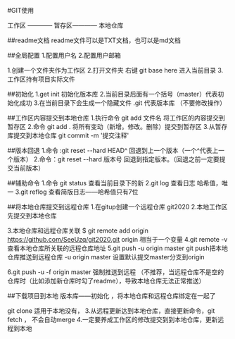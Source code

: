#GIT使用

工作区 ———— 暂存区———— 本地仓库


##readme文档
readme文件可以是TXT文档，也可以是md文档

##全局配置
1.配置用户名
2.配置用户邮箱

1.创建一个文件夹作为工作区
2.打开文件夹 右键 git base here 进入当前目录
3.工作区持有项目实际文件


##初始化
1.get init 初始化版本库
2.当前目录后面有一个括号（master）代表初始化成功
3.在当前目录下会生成一个隐藏文件 .git 代表版本库  （不要修改操作）

##工作区内容提交到本地仓库
1.执行命令 git add 文件名 将工作区的内容提交到暂存区
2.命令 git add . 将所有变动（新增。修改。删除）提交到暂存区
3.从暂存库提交到本地仓库 git commit -m '提交注释'

##版本回退
1.命令 :git reset --hard HEAD^  回退到上一个版本（一个^代表上一个版本）
2.命令：git reset --hard 版本号 回退到指定版本。（回退之前一定要提交当前版本）

##辅助命令
1.命令 git status 查看当前目录下的新
2.git log 查看日志  哈希值，唯一
3.git reflog 查看简版日志——哈希值只有7位


##将本地仓库提交到远程仓库
1.在gitup创建一个远程仓库  git2020
2.本地工作区先提交到本地仓库

3.本地仓库和远程仓库关联
$ git remote add origin https://github.com/SeeUzq/git2020.git
origin 相当于一个变量 
4.git remote -v 查看本地仓库所关联的远程仓库地址
5.git push -u origin master
git push把本地仓库推送到远程仓库
-u origin master 设置默认提交master分支到origin

6.git push -u -f origin master 强制推送到远程 （不推荐，当远程仓库不是空的仓库时（比如添加新仓库时勾了readme），导致本地仓库无法正常推送）


##下载项目到本地
版本库——初始化  ，将本地仓库和远程仓库绑定在一起了


git clone 适用于本地没有，
3.从远程更新达到本地仓库，直接更新命令，git fetch ， 不会自动merge
4.一定要养成工作区的修改提交到到本地仓库，更新远程到本地









